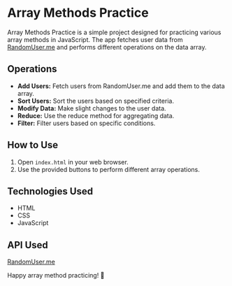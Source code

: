 # Array Methods Practice

Array Methods Practice is a simple project designed for practicing various array methods in JavaScript. The app fetches user data from [RandomUser.me](https://randomuser.me/) and performs different operations on the data array.

## Operations

- **Add Users:** Fetch users from RandomUser.me and add them to the data array.
- **Sort Users:** Sort the users based on specified criteria.
- **Modify Data:** Make slight changes to the user data.
- **Reduce:** Use the reduce method for aggregating data.
- **Filter:** Filter users based on specific conditions.

## How to Use

1. Open `index.html` in your web browser.
2. Use the provided buttons to perform different array operations.

## Technologies Used

- HTML
- CSS
- JavaScript

## API Used

[RandomUser.me](https://randomuser.me/)

Happy array method practicing! 🚀
